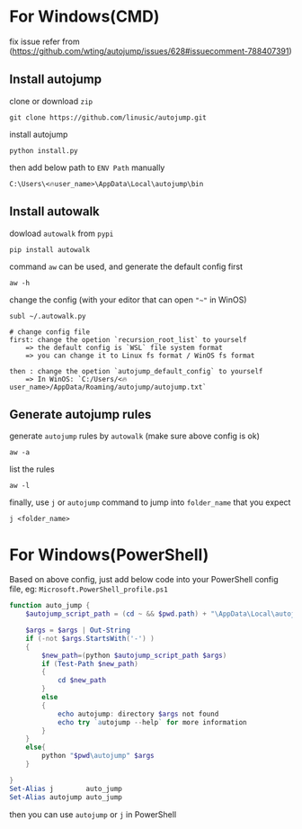 # For Windows(CMD)

fix issue refer from (https://github.com/wting/autojump/issues/628#issuecomment-788407391)

## Install autojump
clone or download `zip`
```shell
git clone https://github.com/linusic/autojump.git
```
install autojump
```shell
python install.py
```
then add below path to `ENV Path` manually
```shell
C:\Users\<🔥user_name>\AppData\Local\autojump\bin
```

## Install autowalk
dowload `autowalk` from `pypi`
```shell
pip install autowalk
```

command `aw` can be used, and generate the default config first
```shell
aw -h 
```

change the config (with your editor that can open `"~"` in WinOS)
```shell
subl ~/.autowalk.py
```

```shell
# change config file
first: change the opetion `recursion_root_list` to yourself
	=> the default config is `WSL` file system format
	=> you can change it to Linux fs format / WinOS fs format

then : change the opetion `autojump_default_config` to yourself
	=> In WinOS: `C:/Users/<🔥user_name>/AppData/Roaming/autojump/autojump.txt`
```

## Generate autojump rules
generate `autojump` rules by `autowalk` (make sure above config is ok)
```shell
aw -a
```

list the rules
```shell
aw -l
```


finally, use `j` or `autojump` command to jump into `folder_name` that you expect
```shell
j <folder_name>
```

# For Windows(PowerShell)
Based on above config, just add below code into your PowerShell config file, eg: `Microsoft.PowerShell_profile.ps1`

```powershell
function auto_jump {
    $autojump_script_path = (cd ~ && $pwd.path) + "\AppData\Local\autojump\bin\autojump"

    $args = $args | Out-String
    if (-not $args.StartsWith('-') )
    {
        $new_path=(python $autojump_script_path $args)
        if (Test-Path $new_path)
        {
            cd $new_path
        } 
        else
        {
            echo autojump: directory $args not found
            echo try `autojump --help` for more information
        }
    }
    else{
        python "$pwd\autojump" $args
    }

}
Set-Alias j        auto_jump
Set-Alias autojump auto_jump
```

then you can use `autojump` or `j` in PowerShell

